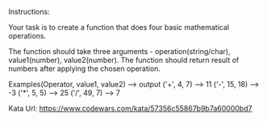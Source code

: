 Instructions:

Your task is to create a function that does four basic mathematical operations.

The function should take three arguments - operation(string/char), value1(number), value2(number).
The function should return result of numbers after applying the chosen operation.

Examples(Operator, value1, value2) --> output
('+', 4, 7) --> 11
('-', 15, 18) --> -3
('\*', 5, 5) --> 25
('/', 49, 7) --> 7

Kata Url: https://www.codewars.com/kata/57356c55867b9b7a60000bd7
